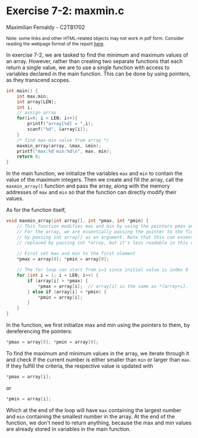 # Exercise 7-2: maxmin.c
Maximilian Fernaldy - C2TB1702

<p class=disclaimer> Note: some links and other HTML-related objects may not work in pdf form. Consider reading the webpage format of the report <a href='https://agb5003.com/coursework/pip/lec07'>here</a>. </p>

In exercise 7-2, we are tasked to find the minimum and maximum values of an array. However, rather than creating two separate functions that each return a single value, we are to use a single function with access to variables declared in the main function. This can be done by using pointers, as they transcend scopes.

```C
int main() {
    int max,min;
    int array[LEN];
    int i;
    // assign array
    for(i=0; i < LEN; i++){
    	printf("array[%d] = ",i);
    	scanf("%d", &array[i]);
    }
    /* find max-min value from array */
    maxmin_array(array, &max, &min);
    printf("max:%d min:%d\n", max, min);
    return 0;
}
```

In the main function, we initialize the variables `max` and `min` to contain the value of the maximum integers. Then we create and fill the array, call the `maxmin_array()` function and pass the array, along with the memory addresses of `max` and `min` so that the function can directly modify their values.

As for the function itself,

```C
void maxmin_array(int array[], int *pmax, int *pmin) {
	// This function modifies max and min by using the pointers pmax and pmin.
	// For the array, we are essentially passing the pointer to the first element
	// by passing int array[] as an argument. Note that this can essentially be 
	// replaced by passing int *array, but it's less readable in this context.
	
	// First set max and min to the first element
	*pmax = array[0]; *pmin = array[0];

	// The for loop can start from i=1 since initial value is index 0
	for (int i = 1; i < LEN; i++) {
		if (array[i] > *pmax) {
			*pmax = array[i];  // array[i] is the same as *(array+i).
		} else if (array[i] < *pmin) {
			*pmin = array[i];
		}
	}
}
```

In the function, we first initialize max and min using the pointers to them, by dereferencing the pointers:

```C
*pmax = array[0]; *pmin = array[0];
```

To find the maximum and minimum values in the array, we iterate through it and check if the current number is either smaller than `min` or larger than `max`. If they fulfill the criteria, the respective value is updated with

```C
*pmax = array[i];
```

or

```C
*pmin = array[i];
```

Which at the end of the loop will have `max` containing the largest number and `min` containing the smallest number in the array. At the end of the function, we don't need to return anything, because the max and min values are already stored in variables in the main function.




[comment]: <> (Below is CSS code for the output HTML and pdf files. Don't touch them unless you know what you're doing.)
<style>
    figcaption{
        text-align:center;
        font-size:9pt
    }
    img{
        filter: drop-shadow(0px 0px 7px );
    }
    .noshade{
        filter: none
    }
    .disclaimer{
        font-size: 9pt
    }
    .linker{
        color: inherit !important
    }
</style>